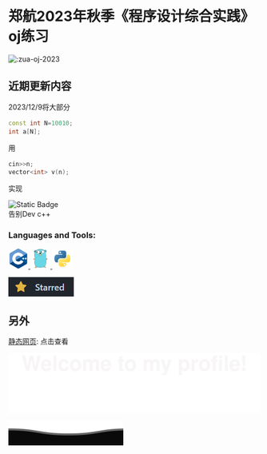 
# 郑航2023年秋季《程序设计综合实践》oj练习

![:zua-oj-2023](https://count.getloli.com/get/@:zua-oj-2023?theme=gelbooru)


## 近期更新内容

2023/12/9将大部分  

```c++
const int N=10010;
int a[N];
```

用

```c++
cin>>n;
vector<int> v(n);
```

实现  
 
![Static Badge](https://img.shields.io/badge/%E6%8E%A8%E8%8D%90%E5%B7%A5%E5%85%B7-%E5%B0%8F%E7%86%8A%E7%8C%ABc%2B%2B-brightgreen)  
告别Dev c++
<h3 align="left">Languages and Tools:</h3>
<p align="left"> <a href="https://www.w3schools.com/cpp/" target="_blank" rel="noreferrer"> <img src="https://raw.githubusercontent.com/devicons/devicon/master/icons/cplusplus/cplusplus-original.svg" alt="cplusplus" width="40" height="40"/> </a> <a href="https://golang.org" target="_blank" rel="noreferrer"> <img src="https://raw.githubusercontent.com/devicons/devicon/master/icons/go/go-original.svg" alt="go" width="40" height="40"/> </a> <a href="https://www.python.org" target="_blank" rel="noreferrer"> <img src="https://raw.githubusercontent.com/devicons/devicon/master/icons/python/python-original.svg" alt="python" width="40" height="40"/> </a> </p>


  
![Alt text](assets/4.png)          
 
## 另外

[静态网页](https://xfk215.github.io/332sushe/):  点击查看   
  
![Alt text](assets/Bottom_up.svg)  
 
![Alt text](assets/Bottom_down.svg)




